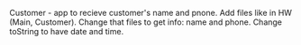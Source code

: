 Customer - app to recieve customer's name and pnone.
 Add files like in HW (Main, Customer). 
 Change that files to get info: name and phone. 
 Change toString to have date and time.
